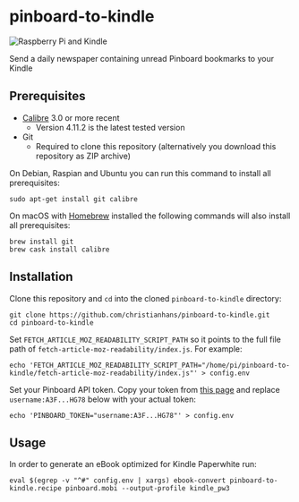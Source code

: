 # pinboard-to-kindle

![Raspberry Pi and Kindle](https://i.imgur.com/4ZxMhrt.jpg)

Send a daily newspaper containing unread Pinboard bookmarks to your Kindle

## Prerequisites

  * [Calibre](https://calibre-ebook.com) 3.0 or more recent
    + Version 4.11.2 is the latest tested version
  * Git
    + Required to clone this repository (alternatively you download this repository as ZIP archive)

On Debian, Raspian and Ubuntu you can run this command to install all prerequisites:

```
sudo apt-get install git calibre
```

On macOS with [Homebrew](https://brew.sh) installed the following commands will also install all prerequisites:

```
brew install git
brew cask install calibre
```

## Installation
  
Clone this repository and `cd` into the cloned `pinboard-to-kindle` directory:

```
git clone https://github.com/christianhans/pinboard-to-kindle.git
cd pinboard-to-kindle
```

Set `FETCH_ARTICLE_MOZ_READABILITY_SCRIPT_PATH` so it points to the full file path of `fetch-article-moz-readability/index.js`. For example:

```
echo 'FETCH_ARTICLE_MOZ_READABILITY_SCRIPT_PATH="/home/pi/pinboard-to-kindle/fetch-article-moz-readability/index.js"' > config.env
```

Set your Pinboard API token. Copy your token from [this page](https://pinboard.in/settings/password) and replace `username:A3F...HG78` below with your actual token:

```
echo 'PINBOARD_TOKEN="username:A3F...HG78"' > config.env
```

## Usage

In order to generate an eBook optimized for Kindle Paperwhite run:

```
eval $(egrep -v "^#" config.env | xargs) ebook-convert pinboard-to-kindle.recipe pinboard.mobi --output-profile kindle_pw3
```
